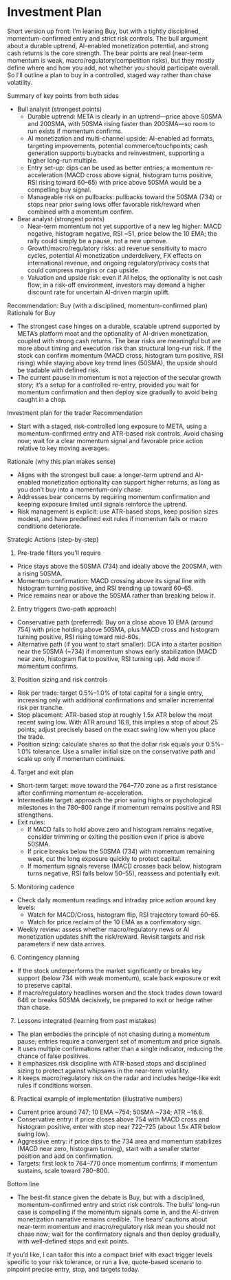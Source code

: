 # Investment Plan

Short version up front: I’m leaning Buy, but with a tightly disciplined, momentum-confirmed entry and strict risk controls. The bull argument about a durable uptrend, AI-enabled monetization potential, and strong cash returns is the core strength. The bear points are real (near-term momentum is weak, macro/regulatory/competition risks), but they mostly define where and how you add, not whether you should participate overall. So I’ll outline a plan to buy in a controlled, staged way rather than chase volatility.

Summary of key points from both sides
- Bull analyst (strongest points)
  - Durable uptrend: META is clearly in an uptrend—price above 50SMA and 200SMA, with 50SMA rising faster than 200SMA—so room to run exists if momentum confirms.
  - AI monetization and multi-channel upside: AI-enabled ad formats, targeting improvements, potential commerce/touchpoints; cash generation supports buybacks and reinvestment, supporting a higher long-run multiple.
  - Entry set-up: dips can be used as better entries; a momentum re-acceleration (MACD cross above signal, histogram turns positive, RSI rising toward 60–65) with price above 50SMA would be a compelling buy signal.
  - Manageable risk on pullbacks: pullbacks toward the 50SMA (734) or stops near prior swing lows offer favorable risk/reward when combined with a momentum confirm.
- Bear analyst (strongest points)
  - Near-term momentum not yet supportive of a new leg higher: MACD negative, histogram negative, RSI ~51, price below the 10 EMA; the rally could simply be a pause, not a new upmove.
  - Growth/macro/regulatory risks: ad revenue sensitivity to macro cycles, potential AI monetization underdelivery, FX effects on international revenue, and ongoing regulatory/privacy costs that could compress margins or cap upside.
  - Valuation and upside risk: even if AI helps, the optionality is not cash flow; in a risk-off environment, investors may demand a higher discount rate for uncertain AI-driven margin uplift.

Recommendation: Buy (with a disciplined, momentum-confirmed plan)
Rationale for Buy
- The strongest case hinges on a durable, scalable uptrend supported by META’s platform moat and the optionality of AI-driven monetization, coupled with strong cash returns. The bear risks are meaningful but are more about timing and execution risk than structural long-run risk. If the stock can confirm momentum (MACD cross, histogram turn positive, RSI rising) while staying above key trend lines (50SMA), the upside should be tradable with defined risk.
- The current pause in momentum is not a rejection of the secular growth story; it’s a setup for a controlled re-entry, provided you wait for momentum confirmation and then deploy size gradually to avoid being caught in a chop.

Investment plan for the trader
Recommendation
- Start with a staged, risk-controlled long exposure to META, using a momentum-confirmed entry and ATR-based risk controls. Avoid chasing now; wait for a clear momentum signal and favorable price action relative to key moving averages.

Rationale (why this plan makes sense)
- Aligns with the strongest bull case: a longer-term uptrend and AI-enabled monetization optionality can support higher returns, as long as you don’t buy into a momentum-only chase.
- Addresses bear concerns by requiring momentum confirmation and keeping exposure limited until signals reinforce the uptrend.
- Risk management is explicit: use ATR-based stops, keep position sizes modest, and have predefined exit rules if momentum fails or macro conditions deteriorate.

Strategic Actions (step-by-step)
1) Pre-trade filters you’ll require
- Price stays above the 50SMA (734) and ideally above the 200SMA, with a rising 50SMA.
- Momentum confirmation: MACD crossing above its signal line with histogram turning positive, and RSI trending up toward 60–65.
- Price remains near or above the 50SMA rather than breaking below it.

2) Entry triggers (two-path approach)
- Conservative path (preferred): Buy on a close above 10 EMA (around 754) with price holding above 50SMA, plus MACD cross and histogram turning positive, RSI rising toward mid-60s.
- Alternative path (if you want to start smaller): DCA into a starter position near the 50SMA (~734) if momentum shows early stabilization (MACD near zero, histogram flat to positive, RSI turning up). Add more if momentum confirms.

3) Position sizing and risk controls
- Risk per trade: target 0.5%–1.0% of total capital for a single entry, increasing only with additional confirmations and smaller incremental risk per tranche.
- Stop placement: ATR-based stop at roughly 1.5x ATR below the most recent swing low. With ATR around 16.8, this implies a stop of about 25 points; adjust precisely based on the exact swing low when you place the trade.
- Position sizing: calculate shares so that the dollar risk equals your 0.5%–1.0% tolerance. Use a smaller initial size on the conservative path and scale up only if momentum continues.

4) Target and exit plan
- Short-term target: move toward the 764–770 zone as a first resistance after confirming momentum re-acceleration.
- Intermediate target: approach the prior swing highs or psychological milestones in the 780–800 range if momentum remains positive and RSI strengthens.
- Exit rules: 
  - If MACD fails to hold above zero and histogram remains negative, consider trimming or exiting the position even if price is above 50SMA.
  - If price breaks below the 50SMA (734) with momentum remaining weak, cut the long exposure quickly to protect capital.
  - If momentum signals reverse (MACD crosses back below, histogram turns negative, RSI falls below 50–55), reassess and potentially exit.

5) Monitoring cadence
- Check daily momentum readings and intraday price action around key levels:
  - Watch for MACD/Cross, histogram flip, RSI trajectory toward 60–65.
  - Watch for price reclaim of the 10 EMA as a confirmatory sign.
- Weekly review: assess whether macro/regulatory news or AI monetization updates shift the risk/reward. Revisit targets and risk parameters if new data arrives.

6) Contingency planning
- If the stock underperforms the market significantly or breaks key support (below 734 with weak momentum), scale back exposure or exit to preserve capital.
- If macro/regulatory headlines worsen and the stock trades down toward 646 or breaks 50SMA decisively, be prepared to exit or hedge rather than chase.

7) Lessons integrated (learning from past mistakes)
- The plan embodies the principle of not chasing during a momentum pause; entries require a convergent set of momentum and price signals.
- It uses multiple confirmations rather than a single indicator, reducing the chance of false positives.
- It emphasizes risk discipline with ATR-based stops and disciplined sizing to protect against whipsaws in the near-term volatility.
- It keeps macro/regulatory risk on the radar and includes hedge-like exit rules if conditions worsen.

8) Practical example of implementation (illustrative numbers)
- Current price around 747; 10 EMA ~754; 50SMA ~734; ATR ~16.8.
- Conservative entry: if price closes above 754 with MACD cross and histogram positive, enter with stop near 722–725 (about 1.5x ATR below swing low).
- Aggressive entry: if price dips to the 734 area and momentum stabilizes (MACD near zero, histogram turning), start with a smaller starter position and add on confirmation.
- Targets: first look to 764–770 once momentum confirms; if momentum sustains, scale toward 780–800.

Bottom line
- The best-fit stance given the debate is Buy, but with a disciplined, momentum-confirmed entry and strict risk controls. The bulls’ long-run case is compelling if the momentum signals come in, and the AI-driven monetization narrative remains credible. The bears’ cautions about near-term momentum and macro/regulatory risk mean you should not chase now; wait for the confirmatory signals and then deploy gradually, with well-defined stops and exit points.

If you’d like, I can tailor this into a compact brief with exact trigger levels specific to your risk tolerance, or run a live, quote-based scenario to pinpoint precise entry, stop, and targets today.
